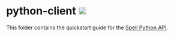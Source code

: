 # python-client <a href="https://web.spell.ml/workspace_create?workspaceName=python-client-demo&githubUrl=https%3A%2F%2Fgithub.com%2Fspellml%2Fexamples"><img src=https://spell.ml/badge.svg height=20px/></a>

This folder contains the quickstart guide for the [Spell Python API](https://spell.ml/docs/python/).
